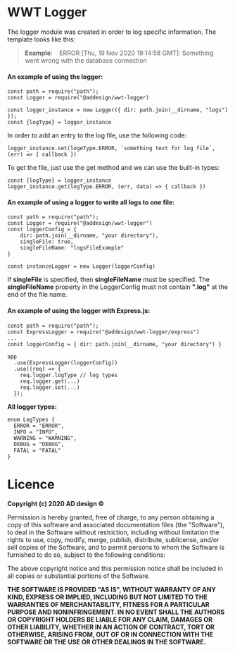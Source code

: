 # WWT Logger
The logger module was created in order to log specific information. The template looks like this:
>**Example**: 
>&nbsp;&nbsp;&nbsp;ERROR [Thu, 19 Nov 2020 19:14:58 GMT]: Something went wrong with the database connection

#### An example of using the logger: 
```
const path = require("path");
const Logger = require("@addesign/wwt-logger)

const logger_instance = new Logger({ dir: path.join(__dirname, "logs") });
const {logType} = logger_instance
```
In order to add an entry to the log file, use the following code:
```
logger_instance.set(logeType.ERROR, `something text for log file`, (err) => { callback })
```
To get the file, just use the get method and we can use the built-in types: 
```
const {logType} = logger_instance
logger_instance.get(logType.ERROR, (err, data) => { callback })
```

#### An example of using a logger to write all logs to one file:
```
const path = require("path");
const Logger = require("@addesign/wwt-logger")
const loggerConfig = { 
    dir: path.join(__dirname, "your directory"),
    singleFile: true, 
    singleFileName: "logsFileExample"
}

const instanceLogger = new Logger(loggerConfig)
```
If **singleFile** is specified, then **singleFileName** must be specified.
The **singleFileName** property in the LoggerConfig must not contain **".log"** at the end of the file name.
#### An example of using the logger with Express.js: 

```
const path = require("path");
const ExpressLogger = require("@addesign/wwt-logger/express")
...
const loggerConfig = { dir: path.join(__dirname, "your directory") }

app
  .use(ExpressLogger(loggerConfig))
  .use((req) => {
    req.logger.logType // log types
    req.logger.get(...)
    req.logger.set(...)
  });
```

**All logger types:**
```
enum LogTypes {
  ERROR = "ERROR",
  INFO = "INFO",
  WARNING = "WARNING",
  DEBUG = "DEBUG",
  FATAL = "FATAL"
}
```

# Licence

**Copyright (c) 2020 AD design ©**

Permission is hereby granted, free of charge, to any person obtaining a copy
of this software and associated documentation files (the "Software"), to deal
in the Software without restriction, including without limitation the rights
to use, copy, modify, merge, publish, distribute, sublicense, and/or sell
copies of the Software, and to permit persons to whom the Software is
furnished to do so, subject to the following conditions:

The above copyright notice and this permission notice shall be included in all
copies or substantial portions of the Software.

**THE SOFTWARE IS PROVIDED "AS IS", WITHOUT WARRANTY OF ANY KIND, EXPRESS OR
IMPLIED, INCLUDING BUT NOT LIMITED TO THE WARRANTIES OF MERCHANTABILITY,
FITNESS FOR A PARTICULAR PURPOSE AND NONINFRINGEMENT. IN NO EVENT SHALL THE
AUTHORS OR COPYRIGHT HOLDERS BE LIABLE FOR ANY CLAIM, DAMAGES OR OTHER
LIABILITY, WHETHER IN AN ACTION OF CONTRACT, TORT OR OTHERWISE, ARISING FROM,
OUT OF OR IN CONNECTION WITH THE SOFTWARE OR THE USE OR OTHER DEALINGS IN THE
SOFTWARE.**